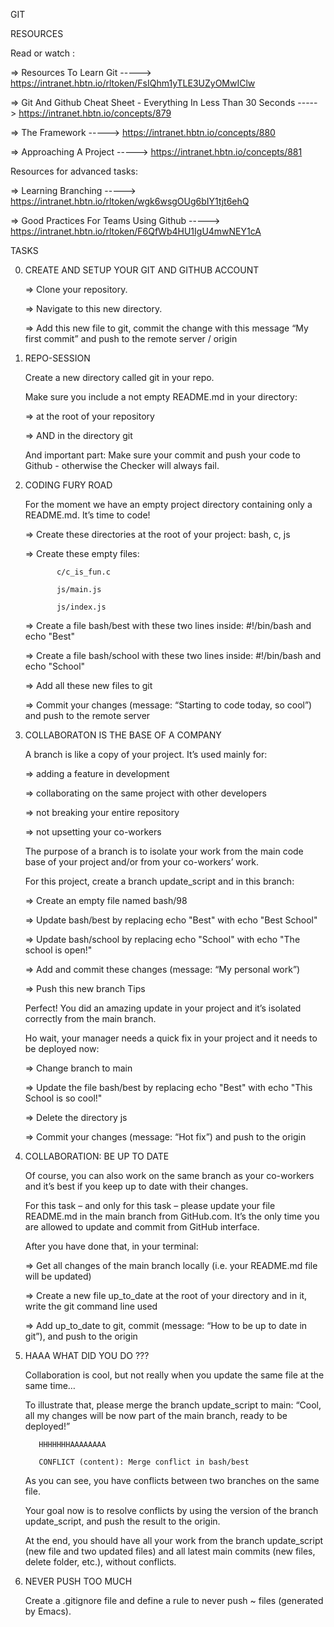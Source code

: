 GIT


RESOURCES

Read or watch :

   => Resources To Learn Git  ----->  https://intranet.hbtn.io/rltoken/FsIQhm1yTLE3UZyOMwIClw

   => Git And Github Cheat Sheet - Everything In Less Than 30 Seconds  ----->  https://intranet.hbtn.io/concepts/879

   => The Framework  ----->  https://intranet.hbtn.io/concepts/880

   => Approaching A Project  ----->  https://intranet.hbtn.io/concepts/881


Resources for advanced tasks:

   => Learning Branching  ----->  https://intranet.hbtn.io/rltoken/wgk6wsgOUg6bIY1tjt6ehQ

   => Good Practices For Teams Using Github  ----->  https://intranet.hbtn.io/rltoken/F6QfWb4HU1IgU4mwNEY1cA


TASKS


0. CREATE AND SETUP YOUR GIT AND GITHUB ACCOUNT


   => Clone your repository.

   => Navigate to this new directory.

   => Add this new file to git, commit the change with this message “My first commit” and push to the remote server / origin



1. REPO-SESSION

   Create a new directory called git in your repo.

   Make sure you include a not empty README.md in your directory:

      => at the root of your repository

      => AND in the directory git

   And important part: Make sure your commit and push your code to Github - otherwise the Checker will always fail.



2. CODING FURY ROAD

   For the moment we have an empty project directory containing only a README.md. It’s time to code!

      => Create these directories at the root of your project: bash, c, js

      => Create these empty files:

              c/c_is_fun.c

              js/main.js

              js/index.js

      => Create a file bash/best with these two lines inside: #!/bin/bash and echo "Best"

      => Create a file bash/school with these two lines inside: #!/bin/bash and echo "School"

      => Add all these new files to git

      => Commit your changes (message: “Starting to code today, so cool”) and push to the remote server



3. COLLABORATON IS THE BASE OF A COMPANY

   A branch is like a copy of your project. It’s used mainly for:

      => adding a feature in development

      => collaborating on the same project with other developers

      => not breaking your entire repository

      => not upsetting your co-workers



   The purpose of a branch is to isolate your work from the main code base of your project and/or from your co-workers’ work.

   For this project, create a branch update_script and in this branch:

      => Create an empty file named bash/98

      => Update bash/best by replacing echo "Best" with echo "Best School"

      => Update bash/school by replacing echo "School" with echo "The school is open!"

      => Add and commit these changes (message: “My personal work”)

      => Push this new branch Tips



   Perfect! You did an amazing update in your project and it’s isolated correctly from the main branch.

   Ho wait, your manager needs a quick fix in your project and it needs to be deployed now:

      => Change branch to main

      => Update the file bash/best by replacing echo "Best" with echo "This School is so cool!"

      => Delete the directory js

      => Commit your changes (message: “Hot fix”) and push to the origin
 


4. COLLABORATION: BE UP TO DATE

   Of course, you can also work on the same branch as your co-workers and it’s best if you keep up to date with their changes.
 
   For this task – and only for this task – please update your file README.md in the main branch from GitHub.com. It’s the only time you are allowed to update and commit from GitHub interface.

   After you have done that, in your terminal:

      => Get all changes of the main branch locally (i.e. your README.md file will be updated)

      => Create a new file up_to_date at the root of your directory and in it, write the git command line used

      => Add up_to_date to git, commit (message: “How to be up to date in git”), and push to the origin



5. HAAA WHAT DID YOU DO ???

   Collaboration is cool, but not really when you update the same file at the same time…

   To illustrate that, please merge the branch update_script to main: “Cool, all my changes will be now part of the main branch, ready to be deployed!”

          HHHHHHHAAAAAAAA
 
          CONFLICT (content): Merge conflict in bash/best

   As you can see, you have conflicts between two branches on the same file.

   Your goal now is to resolve conflicts by using the version of the branch update_script, and push the result to the origin.

   At the end, you should have all your work from the branch update_script (new file and two updated files) and all latest main commits (new files, delete folder, etc.), without conflicts.



6. NEVER PUSH TOO MUCH

   Create a .gitignore file and define a rule to never push ~ files (generated by Emacs).

